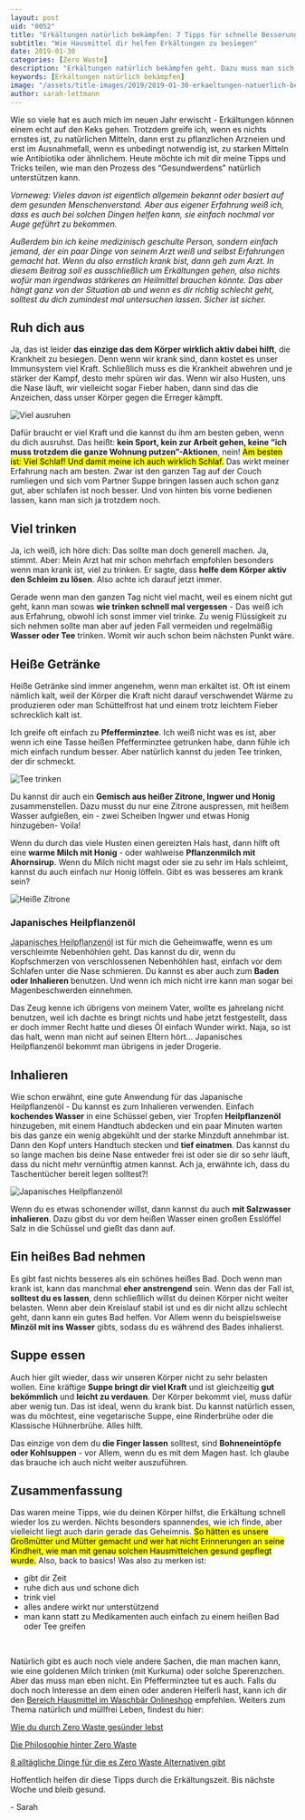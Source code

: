 ```yaml
---
layout: post
uid: "0052"
title: "Erkältungen natürlich bekämpfen: 7 Tipps für schnelle Besserung"
subtitle: "Wie Hausmittel dir helfen Erkältungen zu besiegen"
date: 2019-01-30
categories: [Zero Waste]
description: "Erkältungen natürlich bekämpfen geht. Dazu muss man sich einfach wieder auf die Basics besinnen - Medikamente sind meistens nicht nötig."
keywords: [Erkältungen natürlich bekämpfen]
image: "/assets/title-images/2019/2019-01-30-erkaeltungen-natuerlich-bekaempfen.jpg"
author: sarah-lettmann
---
```

Wie so viele hat es auch mich im neuen Jahr erwischt - Erkältungen können einem echt auf den Keks gehen. Trotzdem greife ich, wenn es nichts ernstes ist, zu natürlichen Mitteln, dann erst zu pflanzlichen Arzneien und erst im Ausnahmefall, wenn es unbedingt notwendig ist, zu starken Mitteln wie Antibiotika oder ähnlichem. Heute möchte ich mit dir meine Tipps und Tricks teilen, wie man den Prozess des “Gesundwerdens” natürlich unterstützen kann.

_Vorneweg: Vieles davon ist eigentlich allgemein bekannt oder basiert auf dem gesunden Menschenverstand. Aber aus eigener Erfahrung weiß ich, dass es auch bei solchen Dingen helfen kann, sie einfach nochmal vor Auge geführt zu bekommen._

_Außerdem bin ich keine medizinisch geschulte Person, sondern einfach jemand, der ein paar Dinge von seinem Arzt weiß und selbst Erfahrungen gemacht hat. Wenn du also ernstlich krank bist, dann geh zum Arzt. In diesem Beitrag soll es ausschließlich um Erkältungen gehen, also nichts wofür man irgendwas stärkeres an Heilmittel brauchen könnte. Das aber hängt ganz von der Situation ab und wenn es dir richtig schlecht geht, solltest du dich zumindest mal untersuchen lassen. Sicher ist sicher._

## Ruh dich aus
Ja, das ist leider **das einzige das dem Körper wirklich aktiv dabei hilft**, die Krankheit zu besiegen. Denn wenn wir krank sind, dann kostet es unser Immunsystem viel Kraft. Schließlich muss es die Krankheit abwehren und je stärker der Kampf, desto mehr spüren wir das. Wenn wir also Husten, uns die Nase läuft, wir vielleicht sogar Fieber haben, dann sind das die Anzeichen, dass unser Körper gegen die Erreger kämpft.

![Viel ausruhen](/assets/inpost-images/2019/2019-01-30-ausruhen.jpg "© {{ site.title }}")

Dafür braucht er viel Kraft und die kannst du ihm am besten geben, wenn du dich ausruhst. Das heißt: **kein Sport, kein zur Arbeit gehen, keine “ich muss trotzdem die ganze Wohnung putzen”-Aktionen**, nein! <mark>Am besten ist: Viel Schlaf! Und damit meine ich auch wirklich Schlaf.</mark> Das wirkt meiner Erfahrung nach am besten. Zwar ist den ganzen Tag auf der Couch rumliegen und sich vom Partner Suppe bringen lassen auch schon ganz gut, aber schlafen ist noch besser. Und von hinten bis vorne bedienen lassen, kann man sich ja trotzdem noch.

## Viel trinken
Ja, ich weiß, ich höre dich: Das sollte man doch generell machen. Ja, stimmt. Aber: Mein Arzt hat mir schon mehrfach empfohlen besonders wenn man krank ist, viel zu trinken. Er sagte, dass **helfe dem Körper aktiv den Schleim zu lösen**. Also achte ich darauf jetzt immer.

Gerade wenn man den ganzen Tag nicht viel macht, weil es einem nicht gut geht, kann man sowas **wie trinken schnell mal vergessen** - Das weiß ich aus Erfahrung, obwohl ich sonst immer viel trinke. Zu wenig Flüssigkeit zu sich nehmen sollte man aber auf jeden Fall vermeiden und regelmäßig **Wasser oder Tee** trinken. Womit wir auch schon beim nächsten Punkt wäre.

## Heiße Getränke
Heiße Getränke sind immer angenehm, wenn man erkältet ist. Oft ist einem nämlich kalt, weil der Körper die Kraft nicht darauf verschwendet Wärme zu produzieren oder man Schüttelfrost hat und einem trotz leichtem Fieber schrecklich kalt ist.

Ich greife oft einfach zu **Pfefferminztee**. Ich weiß nicht was es ist, aber wenn ich eine Tasse heißen Pfefferminztee getrunken habe, dann fühle ich mich einfach rundum besser. Aber natürlich kannst du jeden Tee trinken, der dir schmeckt.

![Tee trinken](/assets/inpost-images/2019/2019-01-30-tee-trinken.jpg "© {{ site.title }}")

Du kannst dir auch ein **Gemisch aus heißer Zitrone, Ingwer und Honig** zusammenstellen. Dazu musst du nur eine Zitrone auspressen, mit heißem Wasser aufgießen, ein - zwei Scheiben Ingwer und etwas Honig hinzugeben- Voila!

Wenn du durch das viele Husten einen gereizten Hals hast, dann hilft oft eine **warme Milch mit Honig** - oder wahlweise **Pflanzenmilch mit Ahornsirup**. Wenn du Milch nicht magst oder sie zu sehr im Hals schleimt, kannst du auch einfach nur Honig löffeln. Gibt es was besseres am krank sein?

![Heiße Zitrone](/assets/inpost-images/2019/2019-01-30-heisse-zitrone.jpg "© {{ site.title }}")

### Japanisches Heilpflanzenöl
<abbr title="ätherisches Minzöl">Japanisches Heilpflanzenöl</abbr> ist für mich die Geheimwaffe, wenn es um verschleimte Nebenhöhlen geht. Das kannst du dir, wenn du Kopfschmerzen von verschlossenen Nebenhöhlen hast, einfach vor dem Schlafen unter die Nase schmieren. Du kannst es aber auch zum **Baden oder Inhalieren** benutzen. Und wenn ich mich nicht irre kann man sogar bei Magenbeschwerden einnehmen.

Das Zeug kenne ich übrigens von meinem Vater, wollte es jahrelang nicht benutzen, weil ich dachte es bringt nichts und habe jetzt festgestellt, dass er doch immer Recht hatte und dieses Öl einfach Wunder wirkt. Naja, so ist das halt, wenn man nicht auf seinen Eltern hört… Japanisches Heilpflanzenöl bekommt man übrigens in jeder Drogerie.

## Inhalieren
Wie schon erwähnt, eine gute Anwendung für das Japanische Heilpflanzenöl - Du kannst es zum Inhalieren verwenden. Einfach **kochendes Wasser** in eine Schüssel geben, vier Tropfen **Heilpflanzenöl** hinzugeben, mit einem Handtuch abdecken und ein paar Minuten warten bis das ganze ein wenig abgekühlt und der starke Minzduft annehmbar ist. Dann den Kopf unters Handtuch stecken und **tief einatmen**. Das kannst du so lange machen bis deine Nase entweder frei ist oder sie dir so sehr läuft, dass du nicht mehr vernünftig atmen kannst. Ach ja, erwähnte ich, dass du Taschentücher bereit legen solltest?!

![Japanisches Heilpflanzenöl](/assets/inpost-images/2019/2019-01-30-minzoel.jpg "© {{ site.title }}")

Wenn du es etwas schonender willst, dann kannst du auch **mit Salzwasser inhalieren**. Dazu gibst du vor dem heißen Wasser einen großen Esslöffel Salz in die Schüssel und gießt das dann auf.

## Ein heißes Bad nehmen
Es gibt fast nichts besseres als ein schönes heißes Bad. Doch wenn man krank ist, kann das manchmal **eher anstrengend** sein. Wenn das der Fall ist, **solltest du es lassen**, denn schließlich willst du deinen Körper nicht weiter belasten. Wenn aber dein Kreislauf stabil ist und es dir nicht allzu schlecht geht, dann kann ein gutes Bad helfen. Vor Allem wenn du beispielsweise **Minzöl mit ins Wasser** gibts, sodass du es während des Bades inhalierst.

## Suppe essen
Auch hier gilt wieder, dass wir unseren Körper nicht zu sehr belasten wollen. Eine kräftige **Suppe bringt dir viel Kraft** und ist gleichzeitig **gut bekömmlich** und **leicht zu verdauen**. Der Körper bekommt viel, muss dafür aber wenig tun. Das ist ideal, wenn du krank bist. Du kannst natürlich essen, was du möchtest, eine vegetarische Suppe, eine Rinderbrühe oder die Klassische Hühnerbrühe. Alles hilft.

Das einzige von dem du **die Finger lassen** solltest, sind **Bohneneintöpfe oder Kohlsuppen** - vor Allem, wenn du es mit dem Magen hast. Ich glaube das brauche ich auch nicht weiter auszuführen.

## Zusammen&shy;fassung
Das waren meine Tipps, wie du deinen Körper hilfst, die Erkältung schnell wieder los zu werden. Nichts besonders spannendes, wie ich finde, aber vielleicht liegt auch darin gerade das Geheimnis. <mark>So hätten es unsere Großmütter und Mütter gemacht und wer hat nicht Erinnerungen an seine Kindheit, wie man mit genau solchen Hausmittelchen gesund gepflegt wurde.</mark> Also, back to basics! Was also zu merken ist:

- gibt dir Zeit
- ruhe dich aus und schone dich
- trink viel
- alles andere wirkt nur unterstützend
- man kann statt zu Medikamenten auch einfach zu einem heißen Bad oder Tee greifen

&nbsp;

Natürlich gibt es auch noch viele andere Sachen, die man machen kann, wie eine goldenen Milch trinken (mit Kurkuma) oder solche Sperenzchen. Aber das muss man eben nicht. Ein Pfefferminztee tut es auch. Falls du doch noch Interesse an dem einen oder anderen Helferli hast, kann ich dir den [Bereich Hausmittel im Waschbär Onlineshop](https://www.waschbaer.de/shop/beauty-und-wellness/wellness/hausmittel) empfehlen. Weiters zum Thema natürlich und müllfrei Leben, findest du hier:

[Wie du durch Zero Waste gesünder lebst](/blog/wie-du-durch-zero-waste-gesuender-lebst)

[Die Philosophie hinter Zero Waste](/blog/die-philosophie-hinter-zero-waste)

[8 alltägliche Dinge für die es Zero Waste Alternativen gibt](/blog/8-alltaegliche-dinge-fuer-die-es-zero-waste-alternativen-gibt)

Hoffentlich helfen dir diese Tipps durch die Erkältungszeit. Bis nächste Woche und bleib gesund.

\- Sarah
